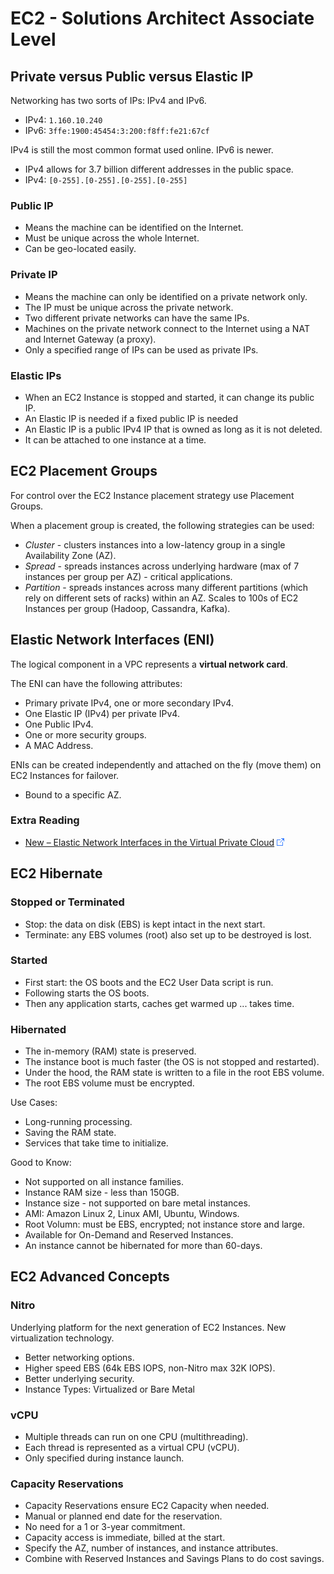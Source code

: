 # EC2 - Solutions Architect Associate Level

## Private versus Public versus Elastic IP

Networking has two sorts of IPs: IPv4 and IPv6.

* IPv4: ```1.160.10.240```
* IPv6: ```3ffe:1900:45454:3:200:f8ff:fe21:67cf```

IPv4 is still the most common format used online. IPv6 is newer.

* IPv4 allows for 3.7 billion different addresses in the public space.
* IPv4: ```[0-255].[0-255].[0-255].[0-255]```

### Public IP

* Means the machine can be identified on the Internet.
* Must be unique across the whole Internet.
* Can be geo-located easily.

### Private IP

* Means the machine can only be identified on a private network only.
* The IP must be unique across the private network.
* Two different private networks can have the same IPs.
* Machines on the private network connect to the Internet using a NAT and Internet Gateway (a proxy).
* Only a specified range of IPs can be used as private IPs.

### Elastic IPs

* When an EC2 Instance is stopped and started, it can change its public IP.
* An Elastic IP is needed if a fixed public IP is needed
* An Elastic IP is a public IPv4 IP that is owned as long as it is not deleted.
* It can be attached to one instance at a time.

## EC2 Placement Groups

For control over the EC2 Instance placement strategy use Placement Groups.

When a placement group is created, the following strategies can be used:

* *Cluster* - clusters instances into a low-latency group in a single Availability Zone (AZ).
* *Spread* - spreads instances across underlying hardware (max of 7 instances per group per AZ) - critical applications.
* *Partition* - spreads instances across many different partitions (which rely on different sets of racks) within an AZ. Scales to 100s of EC2 Instances per group (Hadoop, Cassandra, Kafka).

## Elastic Network Interfaces (ENI)

The logical component in a VPC represents a **virtual network card**.

The ENI can have the following attributes:

* Primary private IPv4, one or more secondary IPv4.
* One Elastic IP (IPv4) per private IPv4.
* One Public IPv4.
* One or more security groups.
* A MAC Address.

ENIs can be created independently and attached on the fly (move them) on EC2 Instances for failover.

* Bound to a specific AZ.

### Extra Reading

* [New – Elastic Network Interfaces in the Virtual Private Cloud](https://aws.amazon.com/blogs/aws/new-elastic-network-interfaces-in-the-virtual-private-cloud/) ![Link](../../../foreign.png)

## EC2 Hibernate

### Stopped or Terminated

* Stop: the data on disk (EBS) is kept intact in the next start.
* Terminate: any EBS volumes (root) also set up to be destroyed is lost.

### Started

* First start: the OS boots and the EC2 User Data script is run.
* Following starts the OS boots.
* Then any application starts, caches get warmed up ... takes time.

### Hibernated

* The in-memory (RAM) state is preserved.
* The instance boot is much faster (the OS is not stopped and restarted).
* Under the hood, the RAM state is written to a file in the root EBS volume.
* The root EBS volume must be encrypted.

Use Cases:

* Long-running processing.
* Saving the RAM state.
* Services that take time to initialize.

Good to Know:

* Not supported on all instance families.
* Instance RAM size - less than 150GB.
* Instance size - not supported on bare metal instances.
* AMI: Amazon Linux 2, Linux AMI, Ubuntu, Windows.
* Root Volumn: must be EBS, encrypted; not instance store and large.
* Available for On-Demand and Reserved Instances.
* An instance cannot be hibernated for more than 60-days.

## EC2 Advanced Concepts

### Nitro

Underlying platform for the next generation of EC2 Instances. New virtualization technology.

* Better networking options.
* Higher speed EBS (64k EBS IOPS, non-Nitro max 32K IOPS).
* Better underlying security.
* Instance Types: Virtualized or Bare Metal

### vCPU

* Multiple threads can run on one CPU (multithreading).
* Each thread is represented as a virtual CPU (vCPU).
* Only specified during instance launch.

### Capacity Reservations

* Capacity Reservations ensure EC2 Capacity when needed.
* Manual or planned end date for the reservation.
* No need for a 1 or 3-year commitment.
* Capacity access is immediate, billed at the start.
* Specify the AZ, number of instances, and instance attributes.
* Combine with Reserved Instances and Savings Plans to do cost savings.

